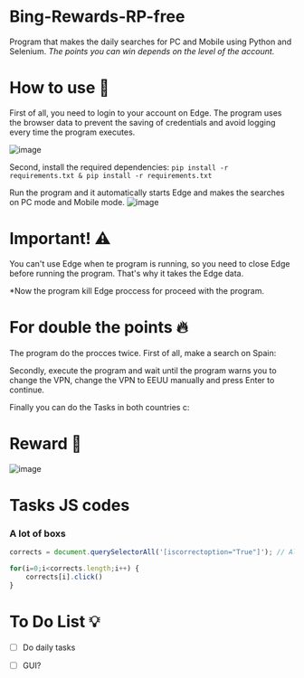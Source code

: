 # Bing-Rewards-RP-free
Program that makes the daily searches for PC and Mobile using Python and Selenium.
*The points you can win depends on the level of the account.*

# How to use 📝
First of all, you need to login to your account on Edge. The program uses the browser data to prevent the saving of credentials and avoid logging every time the program executes.

![image](https://user-images.githubusercontent.com/57575090/160806521-50ecacf6-cda4-4aaf-9a15-e9bd0f059bed.png)

Second, install the required dependencies: `pip install -r requirements.txt & pip install -r requirements.txt`

Run the program and it automatically starts Edge and makes the searches on PC mode and Mobile mode.
![image](https://user-images.githubusercontent.com/57575090/161355998-0e6b8362-dfc1-4833-aa55-0834368db183.png)

# Important! ⚠️
You can't use Edge when te program is running, so you need to close Edge before running the program.
That's why it takes the Edge data.

*Now the program kill Edge proccess for proceed with the program.

# For double the points 🔥
The program do the procces twice.
First of all, make a search on Spain:

Secondly, execute the program and wait until the program warns you to change the VPN, change the VPN to EEUU manually and press Enter to continue.

Finally you can do the Tasks in both countries c:

# Reward 🥵
![image](https://user-images.githubusercontent.com/57575090/161355891-71f72e14-1695-4193-96b8-a83f85956a8e.png)

# Tasks JS codes
### A lot of boxs
```js
corrects = document.querySelectorAll('[iscorrectoption="True"]'); // All with "property" set to "value" exactly.

for(i=0;i<corrects.length;i++) {
    corrects[i].click()
}
```

# To Do List 💡
- [ ] Do daily tasks
- [ ] GUI?

